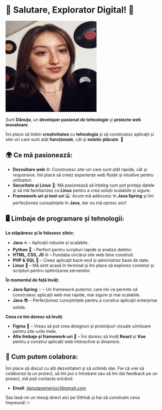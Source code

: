 # 🚀 Salutare, Explorator Digital! 🚀

<img src="img/eu.jpg" alt="Avatar" width="300" height="300">

Sunt **Dănuța**, un **developer pasionat de tehnologie** și **proiecte web inovatoare**.

Îmi place să îmbin **creativitatea** cu **tehnologia** și să construiesc aplicații și site-uri care sunt atât **funcționale**, cât și **estetic plăcute**. 🚀

## 🌍 Ce mă pasionează:
- **Dezvoltare web** 🌐: Construiesc site-uri care sunt atât rapide, cât și responsive. Îmi place să creez experiențe web fluide și intuitive pentru utilizatori.
- **Securitate și Linux** 🔐: Mă pasionează să înțeleg cum pot proteja datele și să mă familiarizez cu **Linux** pentru a crea soluții scalabile și sigure.
- **Framework-uri și tool-uri** 💻: Acum mă adâncesc în **Java Spring** și îmi perfecționez cunoștințele în **Java**, dar nu mă opresc aici!

## 🖥️ Limbaje de programare și tehnologii:

**Le stăpânesc și le folosesc zilnic**:
- **Java** ☕ – Aplicații robuste și scalabile.
- **Python** 🐍 – Perfect pentru scripturi rapide și analiza datelor.
- **HTML, CSS, JS** 🌐 – Fundația oricărui site web bine construit.
- **PHP & SQL** 💾 – Creez aplicații back-end și administrez baze de date.
- **Linux** 🐧 – Mă simt acasă în terminal și îmi place să explorez comenzi și scripturi pentru optimizarea serverelor.

**În momentul de față învăț**:
- **Java Spring** 💡 – Un framework puternic care îmi va permite să construiesc aplicații web mai rapide, mai sigure și mai scalabile.
- **Java** 📚 – Perfecționez cunoștințele pentru a construi aplicații enterprise solide.

**Ceea ce îmi doresc să învăț**:
- **Figma** 🎨 – Vreau să pot crea designuri și prototipuri vizuale uimitoare pentru site-urile mele.
- **Alte limbaje și framework-uri** 🔧 – Îmi doresc să învăț **React** și **Vue** pentru a construi aplicații web interactive și dinamice.

## 💬 Cum putem colabora:
Îmi place să discut cu alți dezvoltatori și să schimb idei. Fie că vrei să colaborezi la un proiect, să îmi pui o întrebare sau să îmi dai feedback pe un proiect, mă poți contacta oricând:

- **Email**: [danutasemeniuc1@gmail.com](mailto:danutasemeniuc1@gamil.com)


Sau lasă-mi un mesaj direct aici pe GitHub și hai să construim ceva împreună! 🔥
